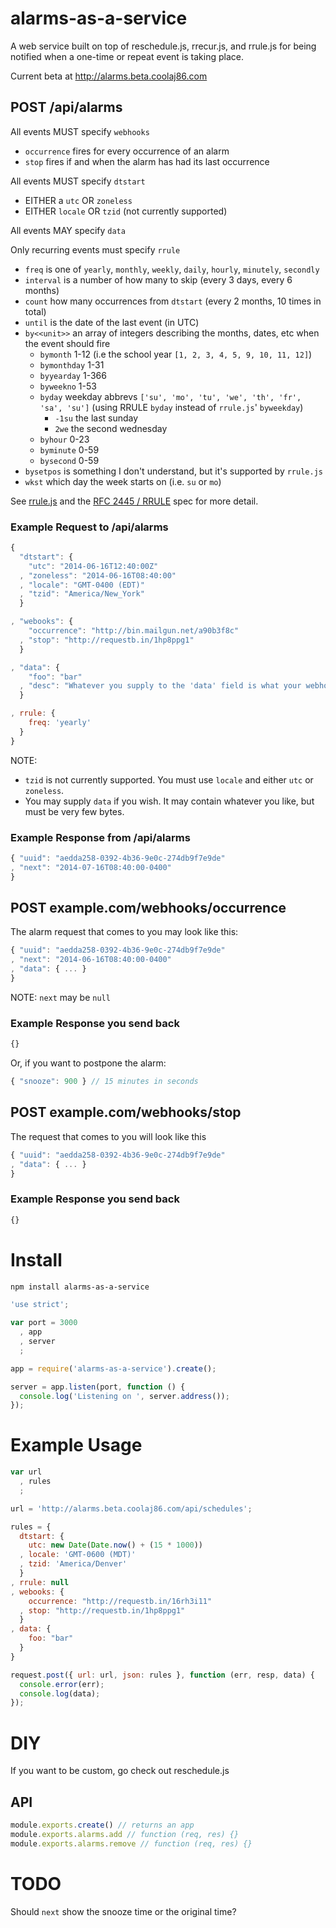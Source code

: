 alarms-as-a-service
===================

A web service built on top of reschedule.js, rrecur.js, and rrule.js for being notified
when a one-time or repeat event is taking place.

Current beta at http://alarms.beta.coolaj86.com

POST /api/alarms
----------------

All events MUST specify `webhooks`

  * `occurrence` fires for every occurrence of an alarm
  * `stop` fires if and when the alarm has had its last occurrence

All events MUST specify `dtstart`

  * EITHER a `utc` OR `zoneless`
  * EITHER `locale` OR `tzid` (not currently supported)

All events MAY specify `data`

Only recurring events must specify `rrule`

  * `freq` is one of `yearly`, `monthly`, `weekly`, `daily`, `hourly`, `minutely`, `secondly`
  * `interval` is a number of how many to skip (every 3 days, every 6 months)
  * `count` how many occurrences from `dtstart` (every 2 months, 10 times in total)
  * `until` is the date of the last event (in UTC)
  * `by<<unit>>` an array of integers describing the months, dates, etc when the event should fire
    * `bymonth` 1-12 (i.e the school year `[1, 2, 3, 4, 5, 9, 10, 11, 12]`)
    * `bymonthday` 1-31
    * `byyearday` 1-366
    * `byweekno` 1-53
    * `byday` weekday abbrevs `['su', 'mo', 'tu', 'we', 'th', 'fr', 'sa', 'su']` (using RRULE `byday` instead of `rrule.js`' `byweekday`)
      * `-1su` the last sunday
      * `2we` the second wednesday
    * `byhour` 0-23
    * `byminute` 0-59
    * `bysecond` 0-59
  * `bysetpos` is something I don't understand, but it's supported by `rrule.js`
  * `wkst` which day the week starts on (i.e. `su` or `mo`)

See [rrule.js](https://github.com/jakubroztocil/rrule#api) and the [RFC 2445 / RRULE](http://www.kanzaki.com/docs/ical/rrule.html) spec for more detail.

### Example Request to /api/alarms

```javascript
{
  "dtstart": {
    "utc": "2014-06-16T12:40:00Z"
  , "zoneless": "2014-06-16T08:40:00"
  , "locale": "GMT-0400 (EDT)"
  , "tzid": "America/New_York"
  }

, "webooks": {
    "occurrence": "http://bin.mailgun.net/a90b3f8c"
  , "stop": "http://requestb.in/1hp8ppg1"
  }

, "data": {
    "foo": "bar"
  , "desc": "Whatever you supply to the 'data' field is what your webhook gets back"
  }

, rrule: {
    freq: 'yearly'
  }
}
```

NOTE:
  * `tzid` is not currently supported. You must use `locale` and either `utc` or `zoneless`.
  * You may supply `data` if you wish. It may contain whatever you like, but must be very few bytes.

### Example Response from /api/alarms

```javascript
{ "uuid": "aedda258-0392-4b36-9e0c-274db9f7e9de"
, "next": "2014-07-16T08:40:00-0400"
}
```

POST example.com/webhooks/occurrence
------------------

The alarm request that comes to you may look like this:

```javascript
{ "uuid": "aedda258-0392-4b36-9e0c-274db9f7e9de"
, "next": "2014-06-16T08:40:00-0400"
, "data": { ... }
}
```

NOTE: `next` may be `null`

### Example Response you send back

```javascript
{}
```

Or, if you want to postpone the alarm:

```javascript
{ "snooze": 900 } // 15 minutes in seconds
```


POST example.com/webhooks/stop
------------------

The request that comes to you will look like this

```javascript
{ "uuid": "aedda258-0392-4b36-9e0c-274db9f7e9de"
, "data": { ... }
}
```

### Example Response you send back

```javascript
{}
```

Install
=======

```bash
npm install alarms-as-a-service
```

```javascript
'use strict';

var port = 3000
  , app
  , server
  ;

app = require('alarms-as-a-service').create();

server = app.listen(port, function () {
  console.log('Listening on ', server.address());
});
```

Example Usage
=============

```javascript
var url
  , rules
  ;

url = 'http://alarms.beta.coolaj86.com/api/schedules';

rules = {
  dtstart: {
    utc: new Date(Date.now() + (15 * 1000))
  , locale: 'GMT-0600 (MDT)'
  , tzid: 'America/Denver'
  }
, rrule: null
, webooks: {
    occurrence: "http://requestb.in/16rh3i11"
  , stop: "http://requestb.in/1hp8ppg1"
  }
, data: {
    foo: "bar"
  }
}

request.post({ url: url, json: rules }, function (err, resp, data) {
  console.error(err);
  console.log(data);
});
```

DIY
===

If you want to be custom, go check out reschedule.js

API
---

```javascript
module.exports.create() // returns an app
module.exports.alarms.add // function (req, res) {}
module.exports.alarms.remove // function (req, res) {}
```

TODO
====

Should `next` show the snooze time or the original time?
